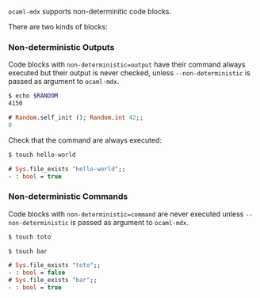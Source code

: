 `ocaml-mdx` supports non-determinitic code blocks.

There are two kinds of blocks:

### Non-deterministic Outputs

Code blocks with `non-deterministic=output` have their command always
executed but their output is never checked, unless `--non-deterministic`
is passed as argument to `ocaml-mdx`.


```sh non-deterministic=output
$ echo $RANDOM
4150
```

```ocaml non-deterministic=output
# Random.self_init (); Random.int 42;;
0
```

Check that the command are always executed:

```sh non-deterministic=output
$ touch hello-world
```

```ocaml
# Sys.file_exists "hello-world";;
- : bool = true
```

### Non-deterministic Commands

Code blocks with `non-deterministic=command` are never executed unless
`--non-deterministic` is passed as argument to `ocaml-mdx`.

```sh non-deterministic=command
$ touch toto
```

```sh
$ touch bar
```


```ocaml
# Sys.file_exists "toto";;
- : bool = false
# Sys.file_exists "bar";;
- : bool = true
```

